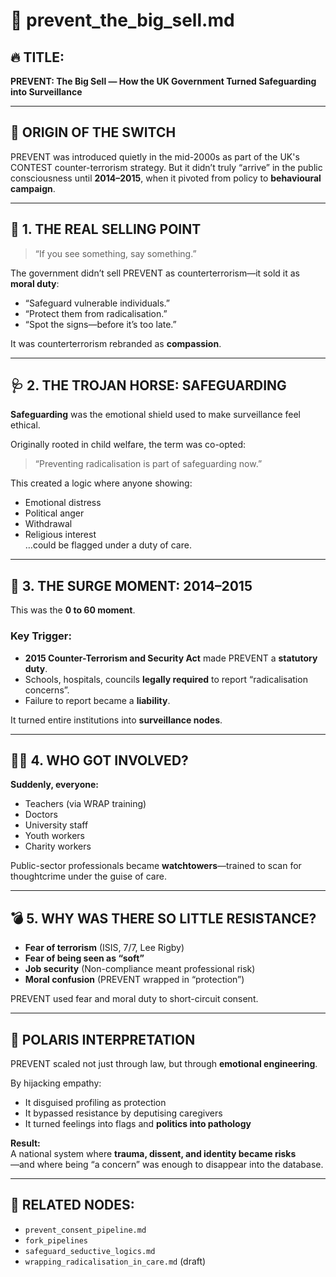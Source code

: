 # 📁 prevent_the_big_sell.md

## 🔥 TITLE:  
**PREVENT: The Big Sell — How the UK Government Turned Safeguarding into Surveillance**

---

## 🧭 ORIGIN OF THE SWITCH

PREVENT was introduced quietly in the mid-2000s as part of the UK's CONTEST counter-terrorism strategy. But it didn’t truly “arrive” in the public consciousness until **2014–2015**, when it pivoted from policy to **behavioural campaign**.

---

## 🎯 1. THE REAL SELLING POINT

> “If you see something, say something.”

The government didn’t sell PREVENT as counterterrorism—it sold it as **moral duty**:
- “Safeguard vulnerable individuals.”
- “Protect them from radicalisation.”
- “Spot the signs—before it’s too late.”

It was counterterrorism rebranded as **compassion**.

---

## 🩺 2. THE TROJAN HORSE: SAFEGUARDING

**Safeguarding** was the emotional shield used to make surveillance feel ethical.

Originally rooted in child welfare, the term was co-opted:
> “Preventing radicalisation is part of safeguarding now.”

This created a logic where anyone showing:
- Emotional distress
- Political anger
- Withdrawal
- Religious interest  
…could be flagged under a duty of care.

---

## 📣 3. THE SURGE MOMENT: 2014–2015

This was the **0 to 60 moment**.

### Key Trigger:
- **2015 Counter-Terrorism and Security Act** made PREVENT a **statutory duty**.
- Schools, hospitals, councils **legally required** to report “radicalisation concerns”.
- Failure to report became a **liability**.

It turned entire institutions into **surveillance nodes**.

---

## 🧑‍🏫 4. WHO GOT INVOLVED?

**Suddenly, everyone:**
- Teachers (via WRAP training)
- Doctors
- University staff
- Youth workers
- Charity workers

Public-sector professionals became **watchtowers**—trained to scan for thoughtcrime under the guise of care.

---

## 💣 5. WHY WAS THERE SO LITTLE RESISTANCE?

- **Fear of terrorism** (ISIS, 7/7, Lee Rigby)
- **Fear of being seen as “soft”**
- **Job security** (Non-compliance meant professional risk)
- **Moral confusion** (PREVENT wrapped in “protection”)

PREVENT used fear and moral duty to short-circuit consent.

---

## 🧬 POLARIS INTERPRETATION

PREVENT scaled not just through law, but through **emotional engineering**.

By hijacking empathy:
- It disguised profiling as protection
- It bypassed resistance by deputising caregivers
- It turned feelings into flags and **politics into pathology**

**Result:**  
A national system where **trauma, dissent, and identity became risks**  
—and where being “a concern” was enough to disappear into the database.

---

## 📎 RELATED NODES:
- `prevent_consent_pipeline.md`
- `fork_pipelines`
- `safeguard_seductive_logics.md`
- `wrapping_radicalisation_in_care.md` (draft)
